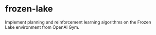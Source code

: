 # frozen-lake
Implement planning and reinforcement learning algorithms on the Frozen Lake environment from OpenAI Gym.
